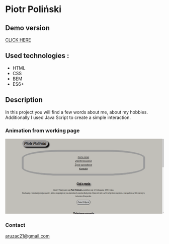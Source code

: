 # Piotr Poliński 

## Demo version
[CLICK HERE](https://piotr1920.github.io/homepage/) 


## Used technologies :
- HTML
- CSS
- BEM
- ES6+
## Description
In this project you will find a few words about me, about my hobbies.  Additionally I used Java Script to create a simple interaction.

### Animation from working page

![homepage](images/homepage_animation.gif)

### Contact

aruzac21@gmail.com
